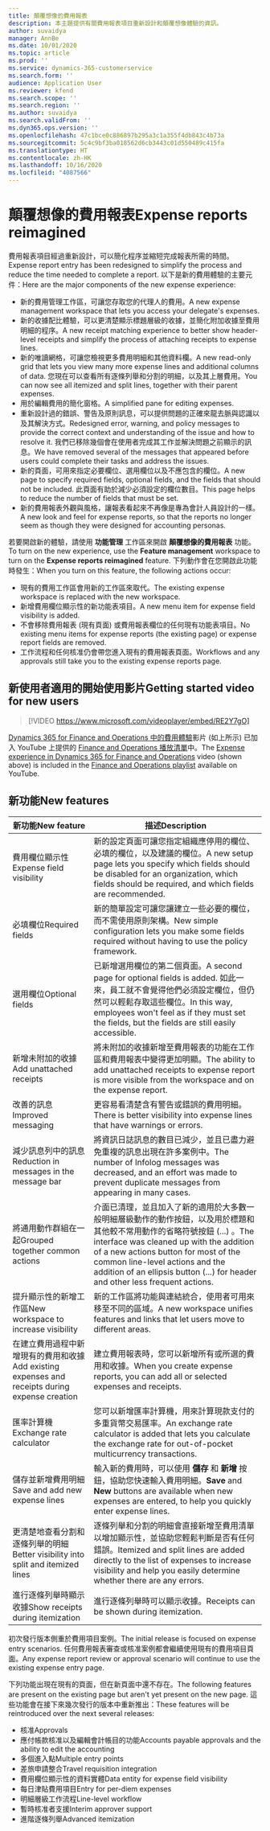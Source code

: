 ```yaml
---
title: 顛覆想像的費用報表
description: 本主題提供有關費用報表項目重新設計和顛覆想像體驗的資訊。
author: suvaidya
manager: AnnBe
ms.date: 10/01/2020
ms.topic: article
ms.prod: ''
ms.service: dynamics-365-customerservice
ms.search.form: ''
audience: Application User
ms.reviewer: kfend
ms.search.scope: ''
ms.search.region: ''
ms.author: suvaidya
ms.search.validFrom: ''
ms.dyn365.ops.version: ''
ms.openlocfilehash: 47c1bce0c886897b295a3c1a355f4db843c4b73a
ms.sourcegitcommit: 5c4c9bf3ba018562d6cb3443c01d550489c415fa
ms.translationtype: HT
ms.contentlocale: zh-HK
ms.lasthandoff: 10/16/2020
ms.locfileid: "4087566"
---
```

# <a name="expense-reports-reimagined"></a><span data-ttu-id="5f4ec-103">顛覆想像的費用報表</span><span class="sxs-lookup"><span data-stu-id="5f4ec-103">Expense reports reimagined</span></span>

<span data-ttu-id="5f4ec-104">費用報表項目經過重新設計，可以簡化程序並縮短完成報表所需的時間。</span><span class="sxs-lookup"><span data-stu-id="5f4ec-104">Expense report entry has been redesigned to simplify the process and reduce the time needed to complete a report.</span></span> <span data-ttu-id="5f4ec-105">以下是新的費用體驗的主要元件：</span><span class="sxs-lookup"><span data-stu-id="5f4ec-105">Here are the major components of the new expense experience:</span></span>

- <span data-ttu-id="5f4ec-106">新的費用管理工作區，可讓您存取您的代理人的費用。</span><span class="sxs-lookup"><span data-stu-id="5f4ec-106">A new expense management workspace that lets you access your delegate's expenses.</span></span>
- <span data-ttu-id="5f4ec-107">新的收據配比體驗，可以更清楚顯示標題層級的收據，並簡化附加收據至費用明細的程序。</span><span class="sxs-lookup"><span data-stu-id="5f4ec-107">A new receipt matching experience to better show header-level receipts and simplify the process of attaching receipts to expense lines.</span></span>
- <span data-ttu-id="5f4ec-108">新的唯讀網格，可讓您檢視更多費用明細和其他資料欄。</span><span class="sxs-lookup"><span data-stu-id="5f4ec-108">A new read-only grid that lets you view many more expense lines and additional columns of data.</span></span> <span data-ttu-id="5f4ec-109">您現在可以查看所有逐條列舉和分割的明細，以及其上層費用。</span><span class="sxs-lookup"><span data-stu-id="5f4ec-109">You can now see all itemized and split lines, together with their parent expenses.</span></span>
- <span data-ttu-id="5f4ec-110">用於編輯費用的簡化窗格。</span><span class="sxs-lookup"><span data-stu-id="5f4ec-110">A simplified pane for editing expenses.</span></span>
- <span data-ttu-id="5f4ec-111">重新設計過的錯誤、警告及原則訊息，可以提供問題的正確來龍去脈與認識以及其解決方式。</span><span class="sxs-lookup"><span data-stu-id="5f4ec-111">Redesigned error, warning, and policy messages to provide the correct context and understanding of the issue and how to resolve it.</span></span> <span data-ttu-id="5f4ec-112">我們已移除幾個會在使用者完成其工作並解決問題之前顯示的訊息。</span><span class="sxs-lookup"><span data-stu-id="5f4ec-112">We have removed several of the messages that appeared before users could complete their tasks and address the issues.</span></span>
- <span data-ttu-id="5f4ec-113">新的頁面，可用來指定必要欄位、選用欄位以及不應包含的欄位。</span><span class="sxs-lookup"><span data-stu-id="5f4ec-113">A new page to specify required fields, optional fields, and the fields that should not be included.</span></span> <span data-ttu-id="5f4ec-114">此頁面有助於減少必須設定的欄位數目。</span><span class="sxs-lookup"><span data-stu-id="5f4ec-114">This page helps to reduce the number of fields that must be set.</span></span>
- <span data-ttu-id="5f4ec-115">新的費用報表外觀與風格，讓報表看起來不再像是專為會計人員設計的一樣。</span><span class="sxs-lookup"><span data-stu-id="5f4ec-115">A new look and feel for expense reports, so that the reports no longer seem as though they were designed for accounting personas.</span></span>

<span data-ttu-id="5f4ec-116">若要開啟新的體驗，請使用 **功能管理** 工作區來開啟 **顛覆想像的費用報表** 功能。</span><span class="sxs-lookup"><span data-stu-id="5f4ec-116">To turn on the new experience, use the **Feature management** workspace to turn on the **Expense reports reimagined** feature.</span></span> <span data-ttu-id="5f4ec-117">下列動作會在您開啟此功能時發生：</span><span class="sxs-lookup"><span data-stu-id="5f4ec-117">When you turn on this feature, the following actions occur:</span></span>

- <span data-ttu-id="5f4ec-118">現有的費用工作區會用新的工作區來取代。</span><span class="sxs-lookup"><span data-stu-id="5f4ec-118">The existing expense workspace is replaced with the new workspace.</span></span>
- <span data-ttu-id="5f4ec-119">新增費用欄位顯示性的新功能表項目。</span><span class="sxs-lookup"><span data-stu-id="5f4ec-119">A new menu item for expense field visibility is added.</span></span>
- <span data-ttu-id="5f4ec-120">不會移除費用報表 (現有頁面) 或費用報表欄位的任何現有功能表項目。</span><span class="sxs-lookup"><span data-stu-id="5f4ec-120">No existing menu items for expense reports (the existing page) or expense report fields are removed.</span></span>
- <span data-ttu-id="5f4ec-121">工作流程和任何核准仍會帶您進入現有的費用報表頁面。</span><span class="sxs-lookup"><span data-stu-id="5f4ec-121">Workflows and any approvals still take you to the existing expense reports page.</span></span>

## <a name="getting-started-video-for-new-users"></a><span data-ttu-id="5f4ec-122">新使用者適用的開始使用影片</span><span class="sxs-lookup"><span data-stu-id="5f4ec-122">Getting started video for new users</span></span>

> [!VIDEO https://www.microsoft.com/videoplayer/embed/RE2Y7gO]

<span data-ttu-id="5f4ec-123">[Dynamics 365 for Finance and Operations 中的費用體驗](https://youtu.be/Ocy-MsTvEE0)影片 (如上所示) 已加入 YouTube 上提供的 [Finance and Operations 播放清單](https://www.youtube.com/playlist?list=PLcakwueIHoT_SYfIaPGoOhloFoCXiUSyW)中。</span><span class="sxs-lookup"><span data-stu-id="5f4ec-123">The [Expense experience in Dynamics 365 for Finance and Operations](https://youtu.be/Ocy-MsTvEE0) video (shown above) is included in the [Finance and Operations playlist](https://www.youtube.com/playlist?list=PLcakwueIHoT_SYfIaPGoOhloFoCXiUSyW) available on YouTube.</span></span>

## <a name="new-features"></a><span data-ttu-id="5f4ec-124">新功能</span><span class="sxs-lookup"><span data-stu-id="5f4ec-124">New features</span></span>

| <span data-ttu-id="5f4ec-125">新功能</span><span class="sxs-lookup"><span data-stu-id="5f4ec-125">New feature</span></span> | <span data-ttu-id="5f4ec-126">描述</span><span class="sxs-lookup"><span data-stu-id="5f4ec-126">Description</span></span> |
|---|----|
| <span data-ttu-id="5f4ec-127">費用欄位顯示性</span><span class="sxs-lookup"><span data-stu-id="5f4ec-127">Expense field visibility</span></span> | <span data-ttu-id="5f4ec-128">新的設定頁面可讓您指定組織應停用的欄位、必填的欄位，以及建議的欄位。</span><span class="sxs-lookup"><span data-stu-id="5f4ec-128">A new setup page lets you specify which fields should be disabled for an organization, which fields should be required, and which fields are recommended.</span></span> |
| <span data-ttu-id="5f4ec-129">必填欄位</span><span class="sxs-lookup"><span data-stu-id="5f4ec-129">Required fields</span></span> | <span data-ttu-id="5f4ec-130">新的簡單設定可讓您讓建立一些必要的欄位，而不需使用原則架構。</span><span class="sxs-lookup"><span data-stu-id="5f4ec-130">New simple configuration lets you make some fields required without having to use the policy framework.</span></span> |
| <span data-ttu-id="5f4ec-131">選用欄位</span><span class="sxs-lookup"><span data-stu-id="5f4ec-131">Optional fields</span></span> | <span data-ttu-id="5f4ec-132">已新增選用欄位的第二個頁面。</span><span class="sxs-lookup"><span data-stu-id="5f4ec-132">A second page for optional fields is added.</span></span> <span data-ttu-id="5f4ec-133">如此一來，員工就不會覺得他們必須設定欄位，但仍然可以輕鬆存取這些欄位。</span><span class="sxs-lookup"><span data-stu-id="5f4ec-133">In this way, employees won't feel as if they must set the fields, but the fields are still easily accessible.</span></span> |
| <span data-ttu-id="5f4ec-134">新增未附加的收據</span><span class="sxs-lookup"><span data-stu-id="5f4ec-134">Add unattached receipts</span></span> | <span data-ttu-id="5f4ec-135">將未附加的收據新增至費用報表的功能在工作區和費用報表中變得更加明顯。</span><span class="sxs-lookup"><span data-stu-id="5f4ec-135">The ability to add unattached receipts to expense report is more visible from the workspace and on the expense report.</span></span> |
| <span data-ttu-id="5f4ec-136">改善的訊息</span><span class="sxs-lookup"><span data-stu-id="5f4ec-136">Improved messaging</span></span> | <span data-ttu-id="5f4ec-137">更容易看清楚含有警告或錯誤的費用明細。</span><span class="sxs-lookup"><span data-stu-id="5f4ec-137">There is better visibility into expense lines that have warnings or errors.</span></span> |
| <span data-ttu-id="5f4ec-138">減少訊息列中的訊息</span><span class="sxs-lookup"><span data-stu-id="5f4ec-138">Reduction in messages in the message bar</span></span>| <span data-ttu-id="5f4ec-139">將資訊日誌訊息的數目已減少，並且已盡力避免重複的訊息出現在許多案例中。</span><span class="sxs-lookup"><span data-stu-id="5f4ec-139">The number of Infolog messages was decreased, and an effort was made to prevent duplicate messages from appearing in many cases.</span></span> |
| <span data-ttu-id="5f4ec-140">將通用動作群組在一起</span><span class="sxs-lookup"><span data-stu-id="5f4ec-140">Grouped together common actions</span></span> | <span data-ttu-id="5f4ec-141">介面已清理，並且加入了新的適用於大多數一般明細層級動作的動作按鈕，以及用於標題和其他較不常用動作的省略符號按鈕 (...) 。</span><span class="sxs-lookup"><span data-stu-id="5f4ec-141">The interface was cleaned up with the addition of a new actions button for most of the common line-level actions and the addition of an ellipsis button (...) for header and other less frequent actions.</span></span> |
| <span data-ttu-id="5f4ec-142">提升顯示性的新增工作區</span><span class="sxs-lookup"><span data-stu-id="5f4ec-142">New workspace to increase visibility</span></span> | <span data-ttu-id="5f4ec-143">新的工作區將功能與連結統合，使用者可用來移至不同的區域。</span><span class="sxs-lookup"><span data-stu-id="5f4ec-143">A new workspace unifies features and links that let users move to different areas.</span></span> |
| <span data-ttu-id="5f4ec-144">在建立費用過程中新增現有的費用和收據</span><span class="sxs-lookup"><span data-stu-id="5f4ec-144">Add existing expenses and receipts during expense creation</span></span> | <span data-ttu-id="5f4ec-145">建立費用報表時，您可以新增所有或所選的費用和收據。</span><span class="sxs-lookup"><span data-stu-id="5f4ec-145">When you create expense reports, you can add all or selected expenses and receipts.</span></span> |
| <span data-ttu-id="5f4ec-146">匯率計算機</span><span class="sxs-lookup"><span data-stu-id="5f4ec-146">Exchange rate calculator</span></span> | <span data-ttu-id="5f4ec-147">您可以新增匯率計算機，用來計算現款支付的多重貨幣交易匯率。</span><span class="sxs-lookup"><span data-stu-id="5f4ec-147">An exchange rate calculator is added that lets you calculate the exchange rate for out-of-pocket multicurrency transactions.</span></span> |
| <span data-ttu-id="5f4ec-148">儲存並新增費用明細</span><span class="sxs-lookup"><span data-stu-id="5f4ec-148">Save and add new expense lines</span></span> | <span data-ttu-id="5f4ec-149">輸入新的費用時，可以使用 **儲存** 和 **新增** 按鈕，協助您快速輸入費用明細。</span><span class="sxs-lookup"><span data-stu-id="5f4ec-149">**Save** and **New** buttons are available when new expenses are entered, to help you quickly enter expense lines.</span></span> |
| <span data-ttu-id="5f4ec-150">更清楚地查看分割和逐條列舉的明細</span><span class="sxs-lookup"><span data-stu-id="5f4ec-150">Better visibility into split and itemized lines</span></span> | <span data-ttu-id="5f4ec-151">逐條列舉和分割的明細會直接新增至費用清單以增加顯示性，並協助您輕鬆判斷是否有任何錯誤。</span><span class="sxs-lookup"><span data-stu-id="5f4ec-151">Itemized and split lines are added directly to the list of expenses to increase visibility and help you easily determine whether there are any errors.</span></span> |
| <span data-ttu-id="5f4ec-152">進行逐條列舉時顯示收據</span><span class="sxs-lookup"><span data-stu-id="5f4ec-152">Show receipts during itemization</span></span> | <span data-ttu-id="5f4ec-153">進行逐條列舉時可以顯示收據。</span><span class="sxs-lookup"><span data-stu-id="5f4ec-153">Receipts can be shown during itemization.</span></span> |

<span data-ttu-id="5f4ec-154">初次發行版本側重於費用項目案例。</span><span class="sxs-lookup"><span data-stu-id="5f4ec-154">The initial release is focused on expense entry scenarios.</span></span> <span data-ttu-id="5f4ec-155">任何費用報表審查或核准案例都會繼續使用現有的費用項目頁面。</span><span class="sxs-lookup"><span data-stu-id="5f4ec-155">Any expense report review or approval scenario will continue to use the existing expense entry page.</span></span>

<span data-ttu-id="5f4ec-156">下列功能出現在現有的頁面，但在新頁面中還不存在。</span><span class="sxs-lookup"><span data-stu-id="5f4ec-156">The following features are present on the existing page but aren't yet present on the new page.</span></span> <span data-ttu-id="5f4ec-157">這些功能會在接下來幾次發行的版本中重新推出：</span><span class="sxs-lookup"><span data-stu-id="5f4ec-157">These features will be reintroduced over the next several releases:</span></span>

- <span data-ttu-id="5f4ec-158">核准</span><span class="sxs-lookup"><span data-stu-id="5f4ec-158">Approvals</span></span>
- <span data-ttu-id="5f4ec-159">應付帳款核准以及編輯會計帳目的功能</span><span class="sxs-lookup"><span data-stu-id="5f4ec-159">Accounts payable approvals and the ability to edit the accounting</span></span>
- <span data-ttu-id="5f4ec-160">多個進入點</span><span class="sxs-lookup"><span data-stu-id="5f4ec-160">Multiple entry points</span></span>
- <span data-ttu-id="5f4ec-161">差旅申請整合</span><span class="sxs-lookup"><span data-stu-id="5f4ec-161">Travel requisition integration</span></span>
- <span data-ttu-id="5f4ec-162">費用欄位顯示性的資料實體</span><span class="sxs-lookup"><span data-stu-id="5f4ec-162">Data entity for expense field visibility</span></span>
- <span data-ttu-id="5f4ec-163">每日津貼費用項目</span><span class="sxs-lookup"><span data-stu-id="5f4ec-163">Entry for per-diem expenses</span></span>
- <span data-ttu-id="5f4ec-164">明細層級工作流程</span><span class="sxs-lookup"><span data-stu-id="5f4ec-164">Line-level workflow</span></span>
- <span data-ttu-id="5f4ec-165">暫時核准者支援</span><span class="sxs-lookup"><span data-stu-id="5f4ec-165">Interim approver support</span></span>
- <span data-ttu-id="5f4ec-166">進階逐條列舉</span><span class="sxs-lookup"><span data-stu-id="5f4ec-166">Advanced itemization</span></span>
